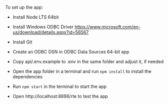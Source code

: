 To set up the app:
- Install Node LTS 64bit
- Install Windows ODBC Driver https://www.microsoft.com/en-us/download/details.aspx?id=56567
- Install Git

- Create an ODBC DSN in ODBC Data Sources 64-bit app
- Copy api/.env.example to .env in the same folder and adjust it, if needed
- Open the app folder in a terminal and run `npm install` to install the dependencies
- Run `npm start` in the terminal to start the app
- Open http://localhost:8898/rte to test the app
